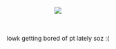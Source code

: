 <p align="center">
    <img src="https://i.postimg.cc/NjsdVpg0/Untitled5-20250717151431.jpg">
</p>
<p align="center">
    
<br>

<br>
    lowk getting bored of pt lately soz :(
</p>
<!--
**wishlizx/wishlizx** is a ✨ _special_ ✨ repository because its `README.md` (this file) appears on your GitHub profile.
